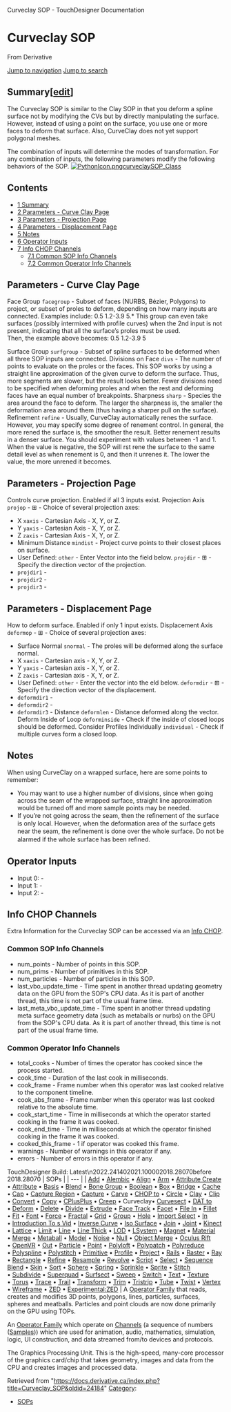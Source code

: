 

Curveclay SOP - TouchDesigner Documentation




# Curveclay SOP
From Derivative

[Jump to navigation](#mw-head)
[Jump to search](#searchInput)
## Summary[[edit](https://docs.derivative.ca/index.php?title=Template:Summary&action=edit&section=T-1 "Edit section: Summary")]
The Curveclay SOP is similar to the Clay SOP in that you deform a spline surface not by modifying the CVs but by directly manipulating the surface. However, instead of using a point on the surface, you use one or more faces to deform that surface. Also, CurveClay does not yet support polygonal meshes.   
  
The combination of inputs will determine the modes of transformation. For any combination of inputs, the following parameters modify the following behaviors of the SOP.
[![PythonIcon.png](images/c/c2/PythonIcon.png)](File_PythonIcon.html)[curveclaySOP\_Class](https://docs.derivative.ca/CurveclaySOP_Class "CurveclaySOP Class")
## Contents
* [1 Summary](#Summary)
* [2 Parameters - Curve Clay Page](#Parameters_-_Curve_Clay_Page)
* [3 Parameters - Projection Page](#Parameters_-_Projection_Page)
* [4 Parameters - Displacement Page](#Parameters_-_Displacement_Page)
* [5 Notes](#Notes)
* [6 Operator Inputs](#Operator_Inputs)
* [7 Info CHOP Channels](#Info_CHOP_Channels)
  + [7.1 Common SOP Info Channels](#Common_SOP_Info_Channels)
  + [7.2 Common Operator Info Channels](#Common_Operator_Info_Channels)
  

## Parameters - Curve Clay Page
Face Group `facegroup` - Subset of faces (NURBS, Bézier, Polygons) to project, or subset of proles to deform, depending on how many inputs are connected.
Examples include: 0.5 1.2-3.9 5.\*
This group can even take surfaces (possibly intermixed with profile curves) when the 2nd input is not present, indicating that all the surface’s proles must be used.   
Then, the example above becomes: 0.5 1.2-3.9 5

Surface Group `surfgroup` - Subset of spline surfaces to be deformed when all three SOP inputs are connected.
Divisions on Face `divs` - The number of points to evaluate on the proles or the faces. This SOP works by using a straight line approximation of the given curve to deform the surface. Thus, more segments are slower, but the result looks better. Fewer divisions need to be specified when deforming proles and when the rest and deforming faces have an equal number of breakpoints.
Sharpness `sharp` - Species the area around the face to deform. The larger the sharpness is, the smaller the deformation area around them (thus having a sharper pull on the surface).
Refinement `refine` - Usually, CurveClay automatically renes the surface. However, you may specify some degree of renement control. In general, the more rened the surface is, the smoother the result. Better renement results in a denser surface. You should experiment with values between -1 and 1. When the value is negative, the SOP will rst rene the surface to the same detail level as when renement is 0, and then it unrenes it. The lower the value, the more unrened it becomes.
  

## Parameters - Projection Page
Controls curve projection. Enabled if all 3 inputs exist.
Projection Axis `projop` - ⊞ - Choice of several projection axes:
* X `xaxis` - Cartesian Axis - X, Y, or Z.
* Y `yaxis` - Cartesian Axis - X, Y, or Z.
* Z `zaxis` - Cartesian Axis - X, Y, or Z.
* Minimum Distance `mindist` - Project curve points to their closest places on surface.
* User Defined: `other` - Enter Vector into the field below.
 `projdir` - ⊞ - Specify the direction vector of the projection.
* `projdir1` -
* `projdir2` -
* `projdir3` -
  

## Parameters - Displacement Page
How to deform surface. Enabled if only 1 input exists.
Displacement Axis `deformop` - ⊞ - Choice of several projection axes:
* Surface Normal `snormal` - The proles will be deformed along the surface normal.
* X `xaxis` - Cartesian axis - X, Y, or Z.
* Y `yaxis` - Cartesian axis - X, Y, or Z.
* Z `zaxis` - Cartesian axis - X, Y, or Z.
* User Defined: `other` - Enter the vector into the eld below.
 `deformdir` - ⊞ - Specify the direction vector of the displacement.
* `deformdir1` -
* `deformdir2` -
* `deformdir3` -
Distance `deformlen` - Distance deformed along the vector.
Deform Inside of Loop `deforminside` - Check if the inside of closed loops should be deformed.
Consider Profiles Individually `individual` - Check if multiple curves form a closed loop.
  

## Notes
When using CurveClay on a wrapped surface, here are some points to remember:
* You may want to use a higher number of divisions, since when going across the seam of the wrapped surface, straight line approximation would be turned off and more sample points may be needed.
* If you’re not going across the seam, then the reﬁnement of the surface is only local. However, when the deformation area of the surface gets near the seam, the reﬁnement is done over the whole surface. Do not be alarmed if the whole surface has been reﬁned.
  

## Operator Inputs
* Input 0:  -
* Input 1:  -
* Input 2:  -
  

## Info CHOP Channels
Extra Information for the Curveclay SOP can be accessed via an [Info CHOP](Info_CHOP.html "Info CHOP").

### Common SOP Info Channels
* num\_points - Number of points in this SOP.
* num\_prims - Number of primitives in this SOP.
* num\_particles - Number of particles in this SOP.
* last\_vbo\_update\_time - Time spent in another thread updating geometry data on the GPU from the SOP's CPU data. As it is part of another thread, this time is not part of the usual frame time.
* last\_meta\_vbo\_update\_time - Time spent in another thread updating meta surface geometry data (such as metaballs or nurbs) on the GPU from the SOP's CPU data. As it is part of another thread, this time is not part of the usual frame time.
### Common Operator Info Channels
* total\_cooks - Number of times the operator has cooked since the process started.
* cook\_time - Duration of the last cook in milliseconds.
* cook\_frame - Frame number when this operator was last cooked relative to the component timeline.
* cook\_abs\_frame - Frame number when this operator was last cooked relative to the absolute time.
* cook\_start\_time - Time in milliseconds at which the operator started cooking in the frame it was cooked.
* cook\_end\_time - Time in milliseconds at which the operator finished cooking in the frame it was cooked.
* cooked\_this\_frame - 1 if operator was cooked this frame.
* warnings - Number of warnings in this operator if any.
* errors - Number of errors in this operator if any.
  
TouchDesigner Build: Latest\n2022.241402021.100002018.28070before 2018.28070
| SOPs |
| --- |
| [Add](Add_SOP.html "Add SOP") • [Alembic](Alembic_SOP.html "Alembic SOP") • [Align](Align_SOP.html "Align SOP") • [Arm](Arm_SOP.html "Arm SOP") • [Attribute Create](Attribute_Create_SOP.html "Attribute Create SOP") • [Attribute](Attribute_SOP.html "Attribute SOP") • [Basis](Basis_SOP.html "Basis SOP") • [Blend](Blend_SOP.html "Blend SOP") • [Bone Group](Bone_Group_SOP.html "Bone Group SOP") • [Boolean](Boolean_SOP.html "Boolean SOP") • [Box](Box_SOP.html "Box SOP") • [Bridge](Bridge_SOP.html "Bridge SOP") • [Cache](Cache_SOP.html "Cache SOP") • [Cap](Cap_SOP.html "Cap SOP") • [Capture Region](Capture_Region_SOP.html "Capture Region SOP") • [Capture](Capture_SOP.html "Capture SOP") • [Carve](Carve_SOP.html "Carve SOP") • [CHOP to](CHOP_to_SOP.html "CHOP to SOP") • [Circle](Circle_SOP.html "Circle SOP") • [Clay](Clay_SOP.html "Clay SOP") • [Clip](Clip_SOP.html "Clip SOP") • [Convert](Convert_SOP.html "Convert SOP") • [Copy](Copy_SOP.html "Copy SOP") • [CPlusPlus](CPlusPlus_SOP.html "CPlusPlus SOP") • [Creep](Creep_SOP.html "Creep SOP") • Curveclay• [Curvesect](Curvesect_SOP.html "Curvesect SOP") • [DAT to](DAT_to_SOP.html "DAT to SOP") • [Deform](Deform_SOP.html "Deform SOP") • [Delete](Delete_SOP.html "Delete SOP") • [Divide](Divide_SOP.html "Divide SOP") • [Extrude](Extrude_SOP.html "Extrude SOP") • [Face Track](Face_Track_SOP.html "Face Track SOP") • [Facet](Facet_SOP.html "Facet SOP") • [File In](File_In_SOP.html "File In SOP") • [Fillet](Fillet_SOP.html "Fillet SOP") • [Fit](Fit_SOP.html "Fit SOP") • [Font](Font_SOP.html "Font SOP") • [Force](Force_SOP.html "Force SOP") • [Fractal](Fractal_SOP.html "Fractal SOP") • [Grid](Grid_SOP.html "Grid SOP") • [Group](Group_SOP.html "Group SOP") • [Hole](Hole_SOP.html "Hole SOP") • [Import Select](Import_Select_SOP.html "Import Select SOP") • [In](In_SOP.html "In SOP") • [Introduction To s Vid](Introduction_To_SOPs_Vid.html "Introduction To SOPs Vid") • [Inverse Curve](Inverse_Curve_SOP.html "Inverse Curve SOP") • [Iso Surface](Iso_Surface_SOP.html "Iso Surface SOP") • [Join](Join_SOP.html "Join SOP") • [Joint](Joint_SOP.html "Joint SOP") • [Kinect](Kinect_SOP.html "Kinect SOP") • [Lattice](Lattice_SOP.html "Lattice SOP") • [Limit](Limit_SOP.html "Limit SOP") • [Line](Line_SOP.html "Line SOP") • [Line Thick](Line_Thick_SOP.html "Line Thick SOP") • [LOD](LOD_SOP.html "LOD SOP") • [LSystem](LSystem_SOP.html "LSystem SOP") • [Magnet](Magnet_SOP.html "Magnet SOP") • [Material](Material_SOP.html "Material SOP") • [Merge](Merge_SOP.html "Merge SOP") • [Metaball](Metaball_SOP.html "Metaball SOP") • [Model](Model_SOP.html "Model SOP") • [Noise](Noise_SOP.html "Noise SOP") • [Null](Null_SOP.html "Null SOP") • [Object Merge](Object_Merge_SOP.html "Object Merge SOP") • [Oculus Rift](Oculus_Rift_SOP.html "Oculus Rift SOP") • [OpenVR](OpenVR_SOP.html "OpenVR SOP") • [Out](Out_SOP.html "Out SOP") • [Particle](Particle_SOP.html "Particle SOP") • [Point](Point_SOP.html "Point SOP") • [Polyloft](Polyloft_SOP.html "Polyloft SOP") • [Polypatch](Polypatch_SOP.html "Polypatch SOP") • [Polyreduce](Polyreduce_SOP.html "Polyreduce SOP") • [Polyspline](Polyspline_SOP.html "Polyspline SOP") • [Polystitch](Polystitch_SOP.html "Polystitch SOP") • [Primitive](Primitive_SOP.html "Primitive SOP") • [Profile](Profile_SOP.html "Profile SOP") • [Project](Project_SOP.html "Project SOP") • [Rails](Rails_SOP.html "Rails SOP") • [Raster](Raster_SOP.html "Raster SOP") • [Ray](Ray_SOP.html "Ray SOP") • [Rectangle](Rectangle_SOP.html "Rectangle SOP") • [Refine](Refine_SOP.html "Refine SOP") • [Resample](Resample_SOP.html "Resample SOP") • [Revolve](Revolve_SOP.html "Revolve SOP") • [Script](Script_SOP.html "Script SOP") • [Select](Select_SOP.html "Select SOP") • [Sequence Blend](Sequence_Blend_SOP.html "Sequence Blend SOP") • [Skin](Skin_SOP.html "Skin SOP") • [Sort](Sort_SOP.html "Sort SOP") • [Sphere](Sphere_SOP.html "Sphere SOP") • [Spring](Spring_SOP.html "Spring SOP") • [Sprinkle](Sprinkle_SOP.html "Sprinkle SOP") • [Sprite](Sprite_SOP.html "Sprite SOP") • [Stitch](Stitch_SOP.html "Stitch SOP") • [Subdivide](Subdivide_SOP.html "Subdivide SOP") • [Superquad](Superquad_SOP.html "Superquad SOP") • [Surfsect](Surfsect_SOP.html "Surfsect SOP") • [Sweep](Sweep_SOP.html "Sweep SOP") • [Switch](Switch_SOP.html "Switch SOP") • [Text](Text_SOP.html "Text SOP") • [Texture](Texture_SOP.html "Texture SOP") • [Torus](Torus_SOP.html "Torus SOP") • [Trace](Trace_SOP.html "Trace SOP") • [Trail](Trail_SOP.html "Trail SOP") • [Transform](Transform_SOP.html "Transform SOP") • [Trim](Trim_SOP.html "Trim SOP") • [Tristrip](Tristrip_SOP.html "Tristrip SOP") • [Tube](Tube_SOP.html "Tube SOP") • [Twist](Twist_SOP.html "Twist SOP") • [Vertex](Vertex_SOP.html "Vertex SOP") • [Wireframe](Wireframe_SOP.html "Wireframe SOP") • [ZED](ZED_SOP.html "ZED SOP") • [Experimental:ZED](Experimental_ZED_SOP.html "Experimental:ZED SOP") |
A [Operator Family](Operator_Family.html "Operator Family") that reads, creates and modifies 3D points, polygons, lines, particles, surfaces, spheres and meatballs. Particles and point clouds are now done primarily on the GPU using TOPs.

An [Operator Family](Operator_Family.html "Operator Family") which operate on [Channels](Channel.html "Channel") (a sequence of numbers ([Samples](Sample.html "Sample"))) which are used for animation, audio, mathematics, simulation, logic, UI construction, and data streamed from/to devices and protocols.

The Graphics Processing Unit. This is the high-speed, many-core processor of the graphics card/chip that takes geometry, images and data from the CPU and creates images and processed data.

Retrieved from "<https://docs.derivative.ca/index.php?title=Curveclay_SOP&oldid=24184>"
[Category](Special_Categories.html "Special:Categories"):
* [SOPs](https://docs.derivative.ca/index.php?title=Category:SOPs&action=edit&redlink=1 "Category:SOPs (page does not exist)")